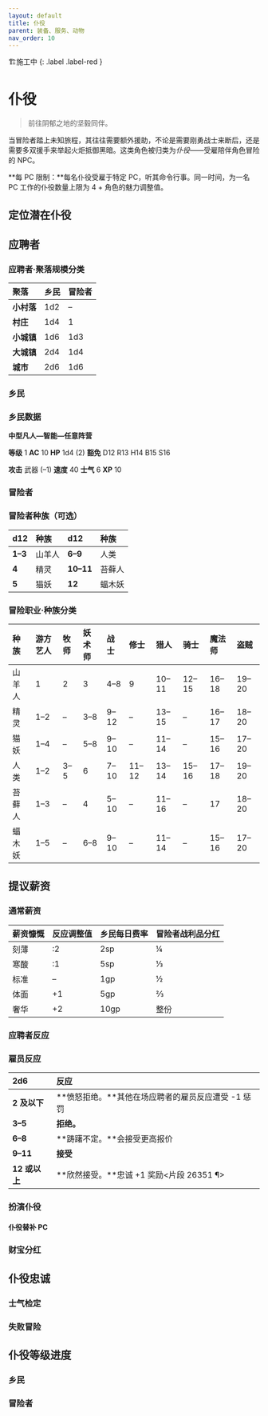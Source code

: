 ```yaml
---
layout: default
title: 仆役
parent: 装备、服务、动物
nav_order: 10
---
```


🏗️施工中
{: .label .label-red }

# 仆役

> 前往阴郁之地的坚毅同伴。

当冒险者踏上未知旅程，其往往需要额外援助，不论是需要刚勇战士来断后，还是需要多双援手来举起火炬抵御黑暗。这类角色被归类为*仆役*——受雇陪伴角色冒险的 NPC。

**每 PC 限制：**每名仆役受雇于特定 PC，听其命令行事。同一时间，为一名 PC 工作的仆役数量上限为 4 + 角色的魅力调整值。

## 定位潜在仆役

## 应聘者

### 应聘者·聚落规模分类

| **聚落**   | **乡民** | **冒险者** |
| :--------- | :------- | :--------- |
| **小村落** | 1d2      | –          |
| **村庄**   | 1d4      | 1          |
| **小城镇** | 1d6      | 1d3        |
| **大城镇** | 2d4      | 1d4        |
| **城市**   | 2d6      | 1d6        |

### 乡民

### 乡民数据

**中型凡人—智能—任意阵营**

**等级** 1	**AC** 10	**HP** 1d4 (2)	**豁免** D12 R13 H14 B15 S16

**攻击** 武器 (–1)	**速度** 40	**士气** 6	**XP** 10

### 冒险者

### 冒险者种族（可选）

| **d12** | **种族** | **d12**   | **种族** |
| :------ | :------- | :-------- | :------- |
| **1–3** | 山羊人   | **6–9**   | 人类     |
| **4**   | 精灵     | **10–11** | 苔藓人   |
| **5**   | 猫妖     | **12**    | 蝠木妖   |

### 冒险职业·种族分类

| **种族** | **游方艺人** | **牧师** | **妖术师** | **战士** | **修士** | **猎人** | **骑士** | **魔法师** | **盗贼** |
| :------- | :----------- | :------- | :--------- | :------- | :------- | :------- | :------- | :--------- | :------- |
| 山羊人   | 1            | 2        | 3          | 4–8      | 9        | 10–11    | 12–15    | 16–18      | 19–20    |
| 精灵     | 1–2          | –        | 3–8        | 9–12     | –        | 13–15    | –        | 16–17      | 18–20    |
| 猫妖     | 1–4          | –        | 5–8        | 9–10     | –        | 11–14    | –        | 15–16      | 17–20    |
| 人类     | 1–2          | 3–5      | 6          | 7–10     | 11–12    | 13–14    | 15–16    | 17–18      | 19–20    |
| 苔藓人   | 1–3          | –        | 4          | 5–10     | –        | 11–16    | –        | 17         | 18–20    |
| 蝠木妖   | 1–5          | –        | 6–8        | 9–10     | –        | 11–14    | –        | 15–16      | 17–20    |

## 提议薪资

### 通常薪资

| **薪资慷慨** | **反应调整值** | **乡民每日费率** | **冒险者战利品分红** |
| :----------- | :------------- | :--------------- | :------------------- |
| 刻薄         | :2             | 2sp              | ¼                    |
| 寒酸         | :1             | 5sp              | ⅓                    |
| 标准         | –              | 1gp              | ½                    |
| 体面         | +1             | 5gp              | ⅔                    |
| 奢华         | +2             | 10gp             | 整份                 |

### 应聘者反应

### 雇员反应

| **2d6**       | **反应**                                           |
| :------------ | :------------------------------------------------- |
| **2 及以下**  | **愤怒拒绝。**其他在场应聘者的雇员反应遭受 -1 惩罚 |
| **3–5**       | **拒绝。**                                         |
| **6–8**       | **踌躇不定。**会接受更高报价                       |
| **9–11**      | **接受**                                           |
| **12 或以上** | **欣然接受。**忠诚 +1 奖励<片段 26351 ¶>           |

### 扮演仆役

#### 仆役替补 PC

### 财宝分红

## 仆役忠诚

### 士气检定

### 失败冒险

## 仆役等级进度

### 乡民

### 冒险者
